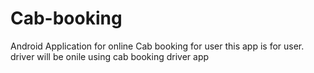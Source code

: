 # Cab-booking
Android Application for online Cab  booking for user
this app is for user. 
driver will be onile using cab booking driver app

